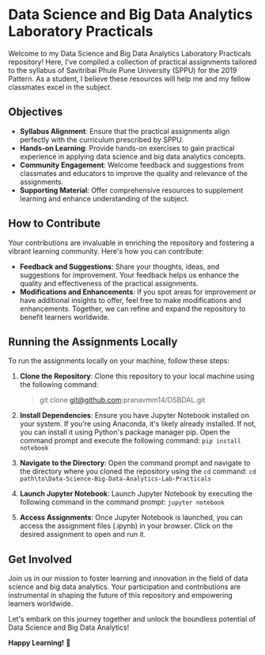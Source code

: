 # Data Science and Big Data Analytics Laboratory Practicals

Welcome to my Data Science and Big Data Analytics Laboratory Practicals repository! Here, I've compiled a collection of practical assignments tailored to the syllabus of Savitribai Phule Pune University (SPPU) for the 2019 Pattern. As a student, I believe these resources will help me and my fellow classmates excel in the subject.

## Objectives

- **Syllabus Alignment**: Ensure that the practical assignments align perfectly with the curriculum prescribed by SPPU.
- **Hands-on Learning**: Provide hands-on exercises to gain practical experience in applying data science and big data analytics concepts.
- **Community Engagement**: Welcome feedback and suggestions from classmates and educators to improve the quality and relevance of the assignments.
- **Supporting Material**: Offer comprehensive resources to supplement learning and enhance understanding of the subject.

## How to Contribute

Your contributions are invaluable in enriching the repository and fostering a vibrant learning community. Here's how you can contribute:

- **Feedback and Suggestions**: Share your thoughts, ideas, and suggestions for improvement. Your feedback helps us enhance the quality and effectiveness of the practical assignments.
- **Modifications and Enhancements**: If you spot areas for improvement or have additional insights to offer, feel free to make modifications and enhancements. Together, we can refine and expand the repository to benefit learners worldwide.


## Running the Assignments Locally

To run the assignments locally on your machine, follow these steps:

1. **Clone the Repository**: Clone this repository to your local machine using the following command:
   > git clone git@github.com:pranavmm14/DSBDAL.git


2. **Install Dependencies**: Ensure you have Jupyter Notebook installed on your system. If you're using Anaconda, it's likely already installed. If not, you can install it using Python's package manager pip. Open the command prompt and execute the following command:
  ```pip install notebook```


3. **Navigate to the Directory**: Open the command prompt and navigate to the directory where you cloned the repository using the `cd` command:
  ``` cd path\to\Data-Science-Big-Data-Analytics-Lab-Practicals ```


4. **Launch Jupyter Notebook**: Launch Jupyter Notebook by executing the following command in the command prompt:
  ```jupyter notebook```

5. **Access Assignments**: Once Jupyter Notebook is launched, you can access the assignment files (.ipynb) in your browser. Click on the desired assignment to open and run it.

## Get Involved

Join us in our mission to foster learning and innovation in the field of data science and big data analytics. Your participation and contributions are instrumental in shaping the future of this repository and empowering learners worldwide.

Let's embark on this journey together and unlock the boundless potential of Data Science and Big Data Analytics!

**Happy Learning!** 🚀



